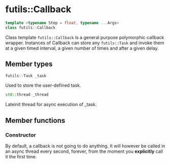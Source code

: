 # futils::Callback

```c++
template <typename Step = float, typename ...Args>
class futils::Callback
```

Class template ```futils::Callback``` is a general purpose polymorphic callback wrapper. Instances of Callback can store any ```futils::Task``` and invoke them at a given timed interval, a given number of times and after a given delay.

## Member types

```c++
futils::Task _task
```

Used to store the user-defined task.

```c++
std::thread _thread
```

Lateinit thread for async execution of _task.

## Member functions

### Constructor

By default, a callback is not going to do anything. It will however be called in an async thread every second, forever, from the moment you **explicitly** call it the first time.